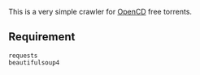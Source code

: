 This is a very simple crawler for [OpenCD](https://open.cd) free torrents.

## Requirement

```
requests
beautifulsoup4
```